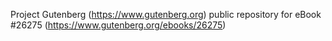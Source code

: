 Project Gutenberg (https://www.gutenberg.org) public repository for eBook #26275 (https://www.gutenberg.org/ebooks/26275)
